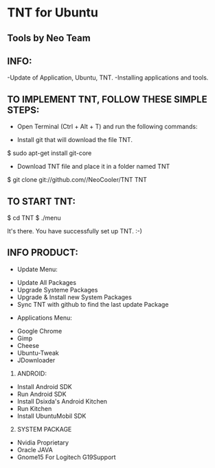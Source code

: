 TNT for Ubuntu
=============
Tools by Neo Team
-------
INFO:
-------
-Update of Application, Ubuntu, TNT.
-Installing applications and tools.

 
TO IMPLEMENT TNT, FOLLOW THESE SIMPLE STEPS:
-------

* Open Terminal (Ctrl + Alt + T) and run the following commands:


* Install git that will download the file TNT.

$ sudo apt-get install git-core

* Download TNT file and place it in a folder named TNT

$ git clone git://github.com//NeoCooler/TNT TNT

TO START TNT:
-------

$ cd TNT
$ ./menu

It's there. You have successfully set up TNT. :-)

INFO PRODUCT:
-------

* Update Menu:
 - Update All Packages
 - Upgrade Systeme Packages
 - Upgrade & Install new System Packages
 - Sync TNT with github to find the last update Package


* Applications Menu:
 - Google Chrome
 - Gimp
 - Cheese
 - Ubuntu-Tweak
 - JDownloader

 1. ANDROID:
  - Install Android SDK
  - Run Android SDK
  - Install Dsixda's Android Kitchen
  - Run Kitchen
  - Install UbuntuMobil SDK

 2. SYSTEM PACKAGE
  - Nvidia Proprietary
  - Oracle JAVA
  - Gnome15 For Logitech G19Support

